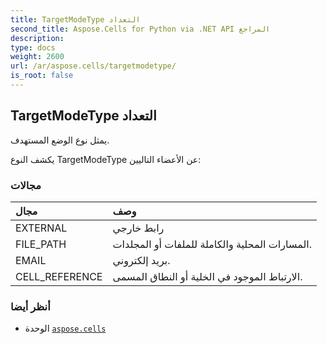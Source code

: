 ```yaml
---
title: TargetModeType التعداد
second_title: Aspose.Cells for Python via .NET API المراجع
description:
type: docs
weight: 2600
url: /ar/aspose.cells/targetmodetype/
is_root: false
---
```

##  TargetModeType التعداد
يمثل نوع الوضع المستهدف.



يكشف النوع TargetModeType عن الأعضاء التاليين:

###  مجالات
| مجال| وصف|
| :- | :- |
| EXTERNAL | رابط خارجي|
| FILE_PATH | المسارات المحلية والكاملة للملفات أو المجلدات.|
| EMAIL | بريد إلكتروني.|
| CELL_REFERENCE | الارتباط الموجود في الخلية أو النطاق المسمى.|



###  أنظر أيضا
* الوحدة [`aspose.cells`](..)
